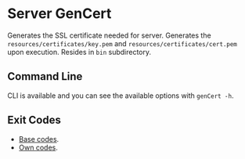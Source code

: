 # Server GenCert

Generates the SSL certificate needed for server. Generates the `resources/certificates/key.pem`
and `resources/certificates/cert.pem` upon execution. Resides in `bin` subdirectory.

## Command Line

CLI is available and you can see the available options with
`genCert -h`.

## Exit Codes

* [Base codes](../common/errors.go).
* [Own codes](internal/errors.go).
